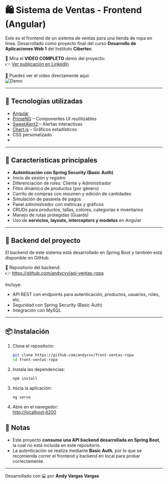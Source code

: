 # 🛍️ Sistema de Ventas - Frontend (Angular)

Este es el frontend de un sistema de ventas para una tienda de ropa en línea. Desarrollado como proyecto final del curso **Desarrollo de Aplicaciones Web 1** del Instituto **Cibertec**.

🔗 Mira el <strong>VIDEO COMPLETO</strong> demo del proyecto:  
👉 [Ver publicación en LinkedIn](https://www.linkedin.com/posts/andyvargasvargas_angular-springboot-fullstackdeveloper-activity-7323354037922295810-Hc5m?utm_source=share&utm_medium=member_desktop&rcm=ACoAAEL7XlwBWGu7hfK1SF9u8lICYu4orP78QH8) <!-- Reemplaza con el link exacto de la publicación -->

🎥 Puedes ver el video directamente aquí:  
![Demo](https://s7.ezgif.com/tmp/ezgif-739093b16b0d61.gif) 
<!-- Ver opciones más abajo para insertar video o GIF -->

---

## 🚀 Tecnologías utilizadas

- [Angular](https://angular.io/)
- [PrimeNG](https://primeng.org/) – Componentes UI reutilizables
- [SweetAlert2](https://sweetalert2.github.io/) – Alertas interactivas
- [Chart.js](https://www.chartjs.org/) – Gráficos estadísticos
- CSS personalizado
- 
---

## 🔐 Características principales

- **Autenticación con Spring Security (Basic Auth)**
- Inicio de sesión y registro
- Diferenciación de roles: Cliente y Administrador
- Filtro dinámico de productos (por género)
- Carrito de compras con resumen y edición de cantidades
- Simulación de pasarela de pagos
- Panel administrador con métricas y gráficos
- CRUDs para productos, tallas, colores, categorías e inventarios
- Manejo de rutas protegidas (Guards)
- Uso de **servicios, layouts, interceptors y modelos** en Angular

---

## 🔗 Backend del proyecto

El backend de este sistema está desarrollado en Spring Boot y también está disponible en GitHub.

📁 Repositorio del backend:  
👉 https://github.com/andycvv/api-ventas-ropa

Incluye:

- API REST con endpoints para autenticación, productos, usuarios, roles, etc.
- Seguridad con Spring Security (Basic Auth)
- Integración con MySQL

---

## 📦 Instalación

1. Clona el repositorio:
   ```bash
   git clone https://github.com/andycvv/front-ventas-ropa
   cd front-ventas-ropa
   ```

2. Instala las dependencias:
   ```bash
   npm install
   ```

3. Inicia la aplicación:
   ```bash
   ng serve
   ```

4. Abre en el navegador:  
   [http://localhost:4200](http://localhost:4200)

## 📌 Notas

- Este proyecto **consume una API backend desarrollada en Spring Boot**, la cual no está incluida en este repositorio.
- La autenticación se realiza mediante **Basic Auth**, por lo que se recomienda correr el frontend y backend en local para probar correctamente.

---

Desarrollado con 💻 por **Andy Vargas Vargas**
